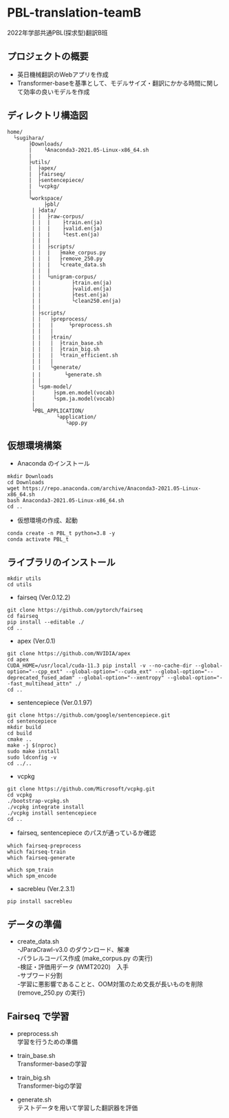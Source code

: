 # PBL-translation-teamB
2022年学部共通PBL(探求型)翻訳B班

## プロジェクトの概要
- 英日機械翻訳のWebアプリを作成  
- Transformer-baseを基準として、モデルサイズ・翻訳にかかる時間に関して効率の良いモデルを作成

## ディレクトリ構造図

~~~
home/  
  └sugihara/  
       ├Downloads/  
       |    └Anaconda3-2021.05-Linux-x86_64.sh  
       |
       ├utils/  
       |  ├apex/  
       |  ├fairseq/  
       |  ├sentencepiece/  
       |  └vcpkg/  
       |
       └workspace/  
            ├pbl/  
	    | ├data/  
	    | |  ├raw-corpus/  
	    | |  |    ├train.en(ja)  
	    | |  |    ├valid.en(ja)  
	    | |  |    └test.en(ja)  
	    | |  |
	    | |  ├scripts/  
	    | |  |   ├make_corpus.py  
	    | |  |   ├remove_250.py  
	    | |  |   └create_data.sh
	    | |  |
	    | |  └unigram-corpus/  
	    | |          ├train.en(ja)  
	    | |          ├valid.en(ja)  
	    | |          ├test.en(ja)  
	    | |          └clean250.en(ja)  
	    | |
	    | ├scripts/  
	    | |   ├preprocess/  
	    | |   |     └preprocess.sh  
	    | |   |
	    | |   ├train/  
	    | |   |  ├train_base.sh  
	    | |   |  ├train_big.sh  
	    | |   |  └train_efficient.sh  
	    | |   |
	    | |   └generate/  
	    | |   　   └generate.sh  
	    | |
	    | └spm-model/  
	    |      ├spm.en.model(vocab)  
	    |      └spm.ja.model(vocab)  
	    |
	    └PBL_APPLICATION/ 
	            └application/  
		           └app.py  
~~~
       
## 仮想環境構築
- Anaconda のインストール
~~~
mkdir Downloads
cd Downloads
wget https://repo.anaconda.com/archive/Anaconda3-2021.05-Linux-x86_64.sh
bash Anaconda3-2021.05-Linux-x86_64.sh
cd ..
~~~

- 仮想環境の作成、起動
~~~
conda create -n PBL_t python=3.8 -y
conda activate PBL_t
~~~

## ライブラリのインストール
~~~
mkdir utils
cd utils
~~~
- fairseq (Ver.0.12.2)
~~~
git clone https://github.com/pytorch/fairseq
cd fairseq
pip install --editable ./
cd ..
~~~

- apex (Ver.0.1)
~~~
git clone https://github.com/NVIDIA/apex
cd apex
CUDA_HOME=/usr/local/cuda-11.3 pip install -v --no-cache-dir --global-option="--cpp_ext" --global-option="--cuda_ext" --global-option="--deprecated_fused_adam" --global-option="--xentropy" --global-option="--fast_multihead_attn" ./
cd ..
~~~

- sentencepiece (Ver.0.1.97)
~~~
git clone https://github.com/google/sentencepiece.git 
cd sentencepiece
mkdir build
cd build
cmake ..
make -j $(nproc)
sudo make install
sudo ldconfig -v
cd ../..
~~~

- vcpkg
~~~
git clone https://github.com/Microsoft/vcpkg.git
cd vcpkg
./bootstrap-vcpkg.sh
./vcpkg integrate install
./vcpkg install sentencepiece
cd ..
~~~

- fairseq, sentencepiece のパスが通っているか確認
~~~
which fairseq-preprocess
which fairseq-train
which fairseq-generate

which spm_train
which spm_encode
~~~

- sacrebleu (Ver.2.3.1)
~~~
pip install sacrebleu
~~~

## データの準備
- create_data.sh  
	-JParaCrawl-v3.0 のダウンロード、解凍  
	-パラレルコーパス作成 (make_corpus.py の実行)  
	-検証・評価用データ (WMT2020)　入手  
	-サブワード分割  
	-学習に悪影響であることと、OOM対策のため文長が長いものを削除  (remove_250.py の実行)

## Fairseq で学習
- preprocess.sh  
学習を行うための準備

- train_base.sh  
Transformer-baseの学習

- train_big.sh  
Transformer-bigの学習

- generate.sh  
テストデータを用いて学習した翻訳器を評価

